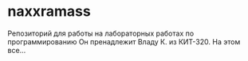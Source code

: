 # naxxramass
Репозиторий для работы на лабораторных работах по программированию
Он пренадлежит Владу К. из КИТ-320.
На этом все...
